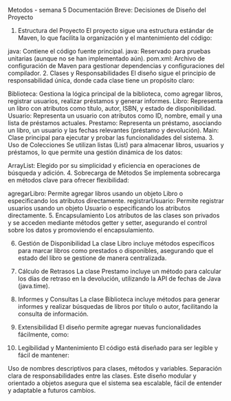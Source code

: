 Metodos - semana 5
Documentación Breve: Decisiones de Diseño del Proyecto
1. Estructura del Proyecto
El proyecto sigue una estructura estándar de Maven, lo que facilita la organización y el mantenimiento del código:

java: Contiene el código fuente principal.
java: Reservado para pruebas unitarias (aunque no se han implementado aún).
pom.xml: Archivo de configuración de Maven para gestionar dependencias y configuraciones del compilador.
2. Clases y Responsabilidades
El diseño sigue el principio de responsabilidad única, donde cada clase tiene un propósito claro:

Biblioteca: Gestiona la lógica principal de la biblioteca, como agregar libros, registrar usuarios, realizar préstamos y generar informes.
Libro: Representa un libro con atributos como título, autor, ISBN, y estado de disponibilidad.
Usuario: Representa un usuario con atributos como ID, nombre, email y una lista de préstamos actuales.
Prestamo: Representa un préstamo, asociando un libro, un usuario y las fechas relevantes (préstamo y devolución).
Main: Clase principal para ejecutar y probar las funcionalidades del sistema.
3. Uso de Colecciones
Se utilizan listas (List) para almacenar libros, usuarios y préstamos, lo que permite una gestión dinámica de los datos:

ArrayList: Elegido por su simplicidad y eficiencia en operaciones de búsqueda y adición.
4. Sobrecarga de Métodos
Se implementa sobrecarga en métodos clave para ofrecer flexibilidad:

agregarLibro: Permite agregar libros usando un objeto Libro o especificando los atributos directamente.
registrarUsuario: Permite registrar usuarios usando un objeto Usuario o especificando los atributos directamente.
5. Encapsulamiento
Los atributos de las clases son privados y se acceden mediante métodos getter y setter, asegurando el control sobre los datos y promoviendo el encapsulamiento.

6. Gestión de Disponibilidad
La clase Libro incluye métodos específicos para marcar libros como prestados o disponibles, asegurando que el estado del libro se gestione de manera centralizada.

7. Cálculo de Retrasos
La clase Prestamo incluye un método para calcular los días de retraso en la devolución, utilizando la API de fechas de Java (java.time).

8. Informes y Consultas
La clase Biblioteca incluye métodos para generar informes y realizar búsquedas de libros por título o autor, facilitando la consulta de información.

9. Extensibilidad
El diseño permite agregar nuevas funcionalidades fácilmente, como:

10. Legibilidad y Mantenimiento
El código está diseñado para ser legible y fácil de mantener:

Uso de nombres descriptivos para clases, métodos y variables.
Separación clara de responsabilidades entre las clases.
Este diseño modular y orientado a objetos asegura que el sistema sea escalable, fácil de entender y adaptable a futuros cambios.
